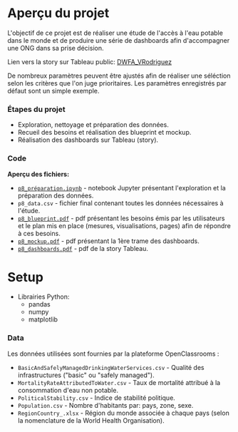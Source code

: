 # Aperçu du projet

L'objectif de ce projet est de réaliser une étude de l'accès à l'eau potable dans le monde et de produire une série de dashboards afin d'accompagner une ONG dans sa prise décision.

Lien vers la story sur Tableau public: [DWFA_VRodriguez](https://public.tableau.com/app/profile/vincent.rodriguez8459/viz/DWFA_VRodriguez/DWFA_Story)

De nombreux paramètres peuvent être ajustés afin de réaliser une séléction selon les critères que l'on juge prioritaires. Les paramètres enregistrés par défaut sont un simple exemple.

### Étapes du projet
  - Exploration, nettoyage et préparation des données.
  - Recueil des besoins et réalisation des blueprint et mockup.
  - Réalisation des dashboards sur Tableau (story).

### Code
**Aperçu des fichiers:**
  - [`p8_préparation.ipynb`](https://github.com/rodriguezvincent/projets-openclassrooms-fr/blob/main/P8-%C3%89tude-acc%C3%A8s-%C3%A0-l'eau-potable/p8_pr%C3%A9paration.ipynb) - notebook Jupyter présentant l'exploration et la préparation des données.
  - `p8_data.csv` - fichier final contenant toutes les données nécessaires à l'étude.
  - [`p8_blueprint.pdf`](https://github.com/rodriguezvincent/projets-openclassrooms-fr/blob/main/P8-%C3%89tude-acc%C3%A8s-%C3%A0-l'eau-potable/p8_blueprint.pdf) - pdf présentant les besoins émis par les utilisateurs et le plan mis en place (mesures, visualisations, pages) afin de répondre à ces besoins. 
  - [`p8_mockup.pdf`](https://github.com/rodriguezvincent/projets-openclassrooms-fr/blob/main/P8-%C3%89tude-acc%C3%A8s-%C3%A0-l'eau-potable/p8_mockup.pdf) - pdf présentant la 1ère trame des dashboards.
  - [`p8_dashboards.pdf`](https://github.com/rodriguezvincent/projets-openclassrooms-fr/blob/main/P8-%C3%89tude-acc%C3%A8s-%C3%A0-l'eau-potable/p8_dashboards.pdf) - pdf de la story Tableau.

# Setup
  - Librairies Python:
    - pandas
    - numpy
    - matplotlib

### Data
Les données utilisées sont fournies par la plateforme OpenClassrooms :
  - `BasicAndSafelyManagedDrinkingWaterServices.csv` - Qualité des infrastructures ("basic" ou "safely managed").
  - `MortalityRateAttributedToWater.csv` - Taux de mortalité attribué à la consommation d'eau non potable.
  - `PoliticalStability.csv` - Indice de stabilité politique.
  - `Population.csv` - Nombre d'habitants par: pays, zone, sexe.
  - `RegionCountry_.xlsx` - Région du monde associée à chaque pays (selon la nomenclature de la World Health Organisation).
